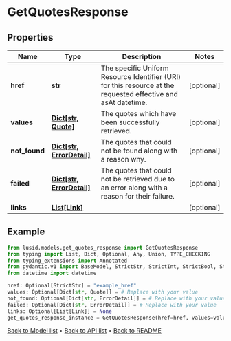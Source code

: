 # GetQuotesResponse

## Properties
Name | Type | Description | Notes
------------ | ------------- | ------------- | -------------
**href** | **str** | The specific Uniform Resource Identifier (URI) for this resource at the requested effective and asAt datetime. | [optional] 
**values** | [**Dict[str, Quote]**](Quote.md) | The quotes which have been successfully retrieved. | [optional] 
**not_found** | [**Dict[str, ErrorDetail]**](ErrorDetail.md) | The quotes that could not be found along with a reason why. | [optional] 
**failed** | [**Dict[str, ErrorDetail]**](ErrorDetail.md) | The quotes that could not be retrieved due to an error along with a reason for their failure. | [optional] 
**links** | [**List[Link]**](Link.md) |  | [optional] 
## Example

```python
from lusid.models.get_quotes_response import GetQuotesResponse
from typing import List, Dict, Optional, Any, Union, TYPE_CHECKING
from typing_extensions import Annotated
from pydantic.v1 import BaseModel, StrictStr, StrictInt, StrictBool, StrictFloat, StrictBytes, Field, validator, ValidationError, conlist, constr
from datetime import datetime

href: Optional[StrictStr] = "example_href"
values: Optional[Dict[str, Quote]] = # Replace with your value
not_found: Optional[Dict[str, ErrorDetail]] = # Replace with your value
failed: Optional[Dict[str, ErrorDetail]] = # Replace with your value
links: Optional[List[Link]] = None
get_quotes_response_instance = GetQuotesResponse(href=href, values=values, not_found=not_found, failed=failed, links=links)

```

[Back to Model list](../README.md#documentation-for-models) &#8226; [Back to API list](../README.md#documentation-for-api-endpoints) &#8226; [Back to README](../README.md)

